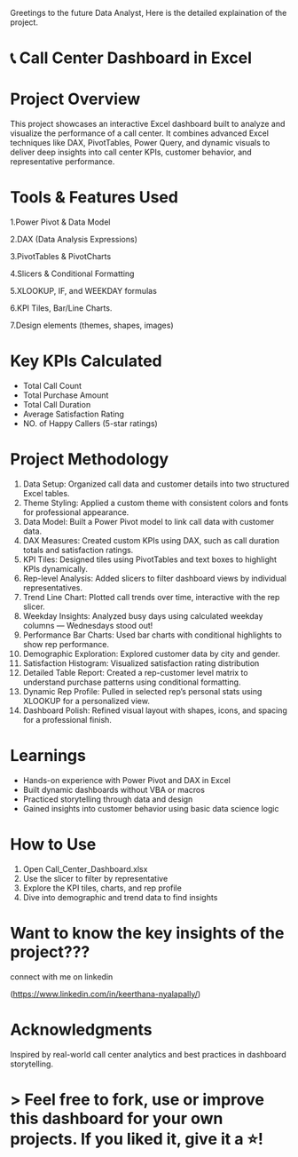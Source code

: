
Greetings to the future Data Analyst, Here is the detailed explaination of the project.

# 📞 Call Center Dashboard in Excel


# Project Overview

This project showcases an interactive Excel dashboard built to analyze and visualize the performance of a call center. It combines advanced Excel techniques like DAX, PivotTables, Power Query, and dynamic visuals to deliver deep insights into call center KPIs, customer behavior, and representative performance.



# Tools & Features Used

1.Power Pivot & Data Model

2.DAX (Data Analysis Expressions)

3.PivotTables & PivotCharts

4.Slicers & Conditional Formatting

5.XLOOKUP, IF, and WEEKDAY formulas

6.KPI Tiles, Bar/Line Charts.

7.Design elements (themes, shapes, images)



# Key KPIs Calculated

- Total Call Count  
- Total Purchase Amount  
- Total Call Duration  
- Average Satisfaction Rating  
- NO. of Happy Callers (5-star ratings)



# Project Methodology

1. Data Setup: Organized call data and customer details into two structured Excel tables.
2. Theme Styling: Applied a custom theme with consistent colors and fonts for professional appearance.
3. Data Model: Built a Power Pivot model to link call data with customer data.
4. DAX Measures: Created custom KPIs using DAX, such as call duration totals and satisfaction ratings.
5. KPI Tiles: Designed tiles using PivotTables and text boxes to highlight KPIs dynamically.
6. Rep-level Analysis: Added slicers to filter dashboard views by individual representatives.
7. Trend Line Chart: Plotted call trends over time, interactive with the rep slicer.
8. Weekday Insights: Analyzed busy days using calculated weekday columns — Wednesdays stood out!
9. Performance Bar Charts: Used bar charts with conditional highlights to show rep performance.
10. Demographic Exploration: Explored customer data by city and gender.
11. Satisfaction Histogram: Visualized satisfaction rating distribution
12. Detailed Table Report: Created a rep-customer level matrix to understand purchase patterns using conditional formatting.
13. Dynamic Rep Profile: Pulled in selected rep’s personal stats using XLOOKUP for a personalized view.
14. Dashboard Polish: Refined visual layout with shapes, icons, and spacing for a professional finish.



# Learnings

- Hands-on experience with Power Pivot and DAX in Excel
- Built dynamic dashboards without VBA or macros
- Practiced storytelling through data and design
- Gained insights into customer behavior using basic data science logic


# How to Use

1. Open Call_Center_Dashboard.xlsx
2. Use the slicer to filter by representative
3. Explore the KPI tiles, charts, and rep profile
4. Dive into demographic and trend data to find insights
   
# Want to know the key insights of the project???
  connect with me on linkedin
  
  (https://www.linkedin.com/in/keerthana-nyalapally/)


# Acknowledgments

Inspired by real-world call center analytics and best practices in dashboard storytelling.


# > Feel free to fork, use or improve this dashboard for your own projects. If you liked it, give it a ⭐️!
